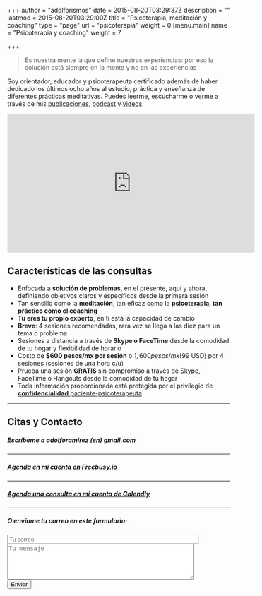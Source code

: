 +++
author = "adolforismos"
date = 2015-08-20T03:29:37Z
description = ""
lastmod = 2015-08-20T03:29:00Z
title = "Psicoterapia, meditación y coaching"
type = "page"
url = "psicoterapia"
weight = 0
[menu.main]
name = "Psicoterapia y coaching"
weight = 7

+++
> Es nuestra mente la que define nuestras experiencias: por eso la solución está siempre en la mente y no en las experiencias

Soy orientador, educador y psicoterapeuta certificado además de haber dedicado los últimos ocho años al estudio, práctica y enseñanza de diferentes prácticas meditativas. Puedes leerme, escucharme o verme a través de mis [publicaciones](https://adolforismos.com/blog), [podcast](http://meditacionpsicoterapeutica.com) y [videos](https://www.youtube.com/user/adolforamirezcorona).

<iframe width="560" height="315" src="https://www.youtube.com/embed/KXjcaT9dY0A?rel=0&controls=0&showinfo=0" frameborder="0" allow="autoplay; encrypted-media" allowfullscreen></iframe>

## Características de las consultas

* Enfocada a **solución de problemas**, en el presente, aquí y ahora, definiendo objetivos claros y específicos desde la primera sesión
* Tan sencillo como la **meditación**, tan eficaz como la **psicoterapia, tan práctico como el coaching**
* **Tu eres tu propio experto**, en ti está la capacidad de cambio
* **Breve**: 4 sesiones recomendadas, rara vez se llega a las diez para un tema o problema
* Sesiones a distancia a través de **Skype o FaceTime** desde la comodidad de tu hogar y flexibilidad de horario
* Costo de **$600 pesos/mx por sesión** o $1,600 pesos/mx ($99 USD) por 4 sesiones (sesiones de una hora c/u)
* Prueba una sesión **GRATIS** sin compromiso a través de Skype, FaceTime o Hangouts desde la comodidad de tu hogar
* Toda información proporcionada está protegida por el privilegio de <a href="http://www.conamed.gob.mx/publicaciones/cartas/pdf/POSTER_PACIENTES_2014.pdf" target="_blank">**confidencialidad** paciente-psicoterapeuta</a>

---

## Citas y Contacto

##### Escríbeme a adolforamirez (en) gmail.com

---

##### Agenda en [mi cuenta en Freebusy.io ](https://freebusy.io/efd1d961ade5d81bf897e79ac85ee291/60min)

---

<!-- Calendly link widget begin -->
<link href="https://assets.calendly.com/assets/external/widget.css" rel="stylesheet">
<script src="https://assets.calendly.com/assets/external/widget.js" type="text/javascript"></script>

##### <a href="" onclick="Calendly.showPopupWidget('https://calendly.com/adolforismos/consultas');return false;">Agenda una consulta en mi cuenta de Calendly</a>

<!-- Calendly link widget end -->

---

##### O envíame tu correo en este formulario:<br>

<form method="POST" action="//formspree.io/adolforismos@icloud.com">
<input type="email" name="_replyto" placeholder="Tu correo" size="51"><br>
<textarea name="message" placeholder="Tu mensaje" rows="5" cols="50"></textarea>
<input type="hidden" name="_subject" value="Consulta!" />
<input type="hidden" name="_next" value="https://adolforismos.com/gracias" />
<br><button type="submit">Enviar</button>
</form>